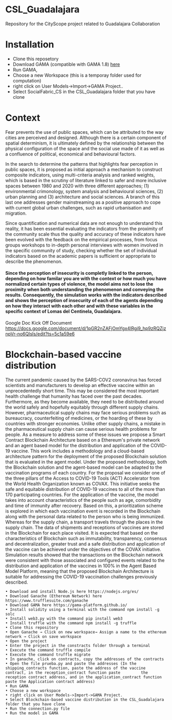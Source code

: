 # CSL_Guadalajara
Repository for the CityScope project related to Guadalajara Collaboration

# Installation
  - Clone this reposetory
  - Download GAMA (compatible with GAMA 1.8) [here](https://gama-platform.github.io/download)
  - Run GAMA, 
  - Choose a new Workspace (this is a temporay folder used for computation)
  - right click on User Models->Import->GAMA Project..
  - Select SocialFabric_CS in the CSL_Guadalajara folder that you have clone


# Context

Fear prevents the use of public spaces, which can be attributed to the way cities are perceived and designed. Although there is a certain component of spatial determinism, it is ultimately defined by the relationship between the physical configuration of the space and the social use made of it as well as a confluence of political, economical and behavioural factors.  

In the search to determine the patterns that highlights fear perception in public spaces, it is proposed as initial approach a mechanism to construct composite indicators, using multi-criteria analysis and ranked weights, which is based in the scrutiny of literature linked to safer and more inclusive spaces between 1980 and 2020 with three different approaches; (1) environmental crimonology, system analysis and behavioural sciences, (2) urban planning and (3) architecture and social sciences. A branch of this last one addresses gender mainstreaming as a positive approach to cope with current global urban challenges, such as rapid urbanisation and migration.

Since quantification and numerical data are not enough to understand this reality, it has been essential evaluating the indicators from the proximity of the community scale thus the quality and accuracy of these indicators have been evolved with the feedback on the empirical processes, from focus groups workshops to in-depth personal interviews with women involved in the specific community of study, checking whether the set of individual indicators based on the academic papers is sufficient or appropriate to describe the phenomenon. 

#### Since the perception of insecurity is completly linked to the person, depending on how familar you are with the context or how much you have normalized certain types of violence, the model aims not to lose the proximity when both understanding the phenomenon and conveying the results. Consequently, the simulation works with the indicators described and shows the perception of insecurity of each of the agents depending on how they interact with each other and with these variables in the specific context of Lomas del Centinela, Guadalajara.

Google Doc Kick Off Document
https://docs.google.com/document/d/1pGR2nZAFjOmYgx4lRgj9_hp9zRQZjznpVr-no6Qlsls/edit?ts=5c1a59e6

# Blockchain-based vaccine distribution



The current pandemic caused by the SARS-COV2 coronavirus has forced scientists and manufacturers to develop an effective vaccine within an unprecedentedly short time. This may be considered the most important health challenge that humanity has faced over the past decades. Furthermore, as they become available, they need to be distributed around the world safely and hopefully equitably through different supply chains. However, pharmaceutical supply chains may face serious problems such as bureaucracy, counterfeiting of medicines, or the hoarding of these by countries with stronger economies. Unlike other supply chains, a mistake in the pharmaceutical supply chain can cause serious health problems for people. As a measure to address some of these issues we propose a Smart Contract Blockchain Architecture based on a Ethereum's private network and an agent based model for the distribution and application of the COVID-19 vaccine. This work includes a methodology and a cloud-based architecture pattern for the deployment of the proposed Blockchain solution that is evaluated in the agent model. Under the proposed methodology, both the Blockchain solution and the agent-based model can be adapted to the vaccination programs of each country. For the proposal we consider one of the three pillars of the Access to COVID-19 Tools (ACT) Accelerator from the World Health Organization known as COVAX. This initiative seeks the safe and equitable distribution of COVID-19 vaccines to all of the more than 170 participating countries. For the application of the vaccine, the model takes into account characteristics of the people such as age, comorbidity and time of immunity after recovery. Based on this, a prioritization scheme is explored in which each vaccination event is recorded in the Blockchain along with the personal data related to the person who is being immunized. Whereas for the supply chain, a transport travels through the places in the supply chain. The data of shipments and receptions of vaccines are stored in the Blockchain for each place visited. It is expected that based on the characteristics of Blockchain such as immutability, transparency, consensus and decentralization, greater trust and a safe distribution and application of the vaccine can be achieved under the objectives of the COVAX initiative. Simulation results showed that the transactions on the Blockchain network were consistent with those associated and configured events related to the distribution and application of the vaccines in 100% in the Agent Based Model Platform, meaning that the proposed Blockchain Architecture is suitable for addressing the COVID-19  vaccination challenges previously described.

    • Download and install Node.js here https://nodejs.org/es/
    • Download Ganache (Ethereum Network) here https://www.trufflesuite.com/ganache
    • Download GAMA here https://gama-platform.github.io/
    • Install solidity using a terminal with the command npm install -g solc
    • Install web3.py with the command pip install web3
    • Install truffle with the command npm install -g truffle
    • Clone this repository
    • Open Ganache → Click on new workspace→ Assign a name to the ethereum network → Click on save workspace
    • Open the project 
    • Enter the project in the constracts folder through a terminal
    • Execute the command truffle compile
    • Execute the command truffle migrate
    • In ganache, click on contracts, copy the addresses of the contracts
    • Open the file prueba.py and paste the addresses (In the shipping_contracts function, paste the address of the vaccine contract, in the reception_contract function paste         the reception contract address, and in the application_contract function paste the Application contract address)
    • Run GAMA
    • Choose a new workspace
    • right click on User Models->Import->GAMA Project.
    • Select Blockchain-based vaccine distribution in the CSL_Guadalajara folder that you have clone
    • Run the connection.py file
    • Run the model in GAMA
